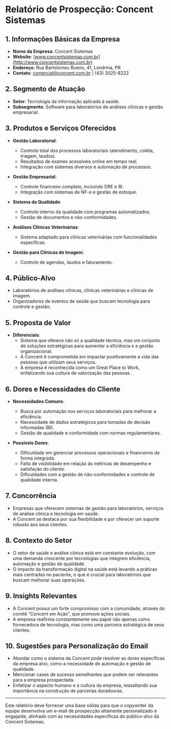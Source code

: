 # Relatório de Prospecção: Concent Sistemas

## 1. Informações Básicas da Empresa
- **Nome da Empresa**: Concent Sistemas
- **Website**: [www.concentsistemas.com.br](http://www.concentsistemas.com.br)
- **Endereço**: Rua Bartolomeu Bueno, 41, Londrina, PR
- **Contato**: comercial@concent.com.br | (43) 3025-8222

## 2. Segmento de Atuação
- **Setor**: Tecnologia da informação aplicada à saúde.
- **Subsegmento**: Software para laboratórios de análises clínicas e gestão empresarial.

## 3. Produtos e Serviços Oferecidos
- **Gestão Laboratorial**:
  - Controle total dos processos laboratoriais (atendimento, coleta, triagem, laudos).
  - Resultados de exames acessíveis online em tempo real.
  - Integração com sistemas diversos e automação de processos.

- **Gestão Empresarial**:
  - Controle financeiro completo, incluindo DRE e BI.
  - Integração com sistemas de NF-e e gestão de estoque.

- **Sistema da Qualidade**:
  - Controle interno da qualidade com programas automatizados.
  - Gestão de documentos e não-conformidades.

- **Análises Clínicas Veterinárias**:
  - Sistema adaptado para clínicas veterinárias com funcionalidades específicas.

- **Gestão para Clínicas de Imagem**:
  - Controle de agendas, laudos e faturamento.

## 4. Público-Alvo
- Laboratórios de análises clínicas, clínicas veterinárias e clínicas de imagem.
- Organizadores de eventos de saúde que buscam tecnologia para controle e gestão.

## 5. Proposta de Valor
- **Diferenciais**:
  - Sistema que oferece não só a qualidade técnica, mas um conjunto de soluções estratégicas para aumentar a eficiência e a gestão organizacional.
  - A Concent é comprometida em impactar positivamente a vida das pessoas que utilizam seus serviços.
  - A empresa é reconhecida como um Great Place to Work, enfatizando sua cultura de valorização das pessoas.

## 6. Dores e Necessidades do Cliente
- **Necessidades Comuns**:
  - Busca por automação nos serviços laboratoriais para melhorar a eficiência.
  - Necessidade de dados estratégicos para tomadas de decisão informadas (BI).
  - Gestão de qualidade e conformidade com normas regulamentares.

- **Possíveis Dores**:
  - Dificuldade em gerenciar processos operacionais e financeiros de forma integrada.
  - Falta de visibilidade em relação às métricas de desempenho e satisfação do cliente.
  - Dificuldades com a gestão de não-conformidades e controle de qualidade interna.

## 7. Concorrência
- Empresas que oferecem sistemas de gestão para laboratórios, serviços de análise clínica e tecnologia em saúde.
- A Concent se destaca por sua flexibilidade e por oferecer um suporte robusto aos seus clientes.

## 8. Contexto do Setor
- O setor de saúde e análise clínica está em constante evolução, com uma demanda crescente por tecnologias que integrem eficiência, automação e gestão de qualidade.
- O impacto da transformação digital na saúde está levando a práticas mais centradas no paciente, o que é crucial para laboratórios que buscam melhorar suas operações.

## 9. Insights Relevantes
- A Concent possui um forte compromisso com a comunidade, através do comitê “Concent em Ação”, que promove ações sociais.
- A empresa reafirma constantemente seu papel não apenas como fornecedora de tecnologia, mas como uma parceira estratégica de seus clientes.

## 10. Sugestões para Personalização do Email 
- Abordar como o sistema da Concent pode resolver as dores específicas da empresa alvo, como a necessidade de automação e gestão de qualidade.
- Mencionar cases de sucesso semelhantes que podem ser relevantes para a empresa prospectada.
- Enfatizar o aspecto humano e a cultura da empresa, ressaltando sua importância na construção de parcerias duradouras.

---

Este relatório deve fornecer uma base sólida para que o copywriter da equipe desenvolva um e-mail de prospecção altamente personalizado e engajante, alinhado com as necessidades específicas do público-alvo da Concent Sistemas.